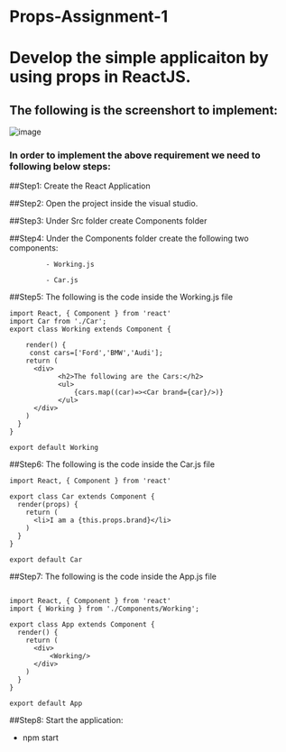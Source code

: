 # Props-Assignment-1

# Develop the simple applicaiton by using props in ReactJS.
## The following is the screenshort to implement:

![image](https://user-images.githubusercontent.com/128453440/226533080-1940d801-2ee8-408c-ab45-3444814a829f.png)


### In order to implement the above requirement we need to following below steps:
##Step1: Create the React Application

##Step2: Open the project inside the visual studio.

##Step3: Under Src folder create Components folder

##Step4: Under the Components folder create the following two components:

             - Working.js

             - Car.js
##Step5: The following is the code inside the Working.js file

```
import React, { Component } from 'react'
import Car from './Car';
export class Working extends Component {
    
    render() {
     const cars=['Ford','BMW','Audi'];
    return (
      <div>
            <h2>The following are the Cars:</h2>
            <ul>
                {cars.map((car)=><Car brand={car}/>)}
            </ul>
      </div>
    )
  }
}

export default Working

```

##Step6: The following is the code inside the Car.js file


```
import React, { Component } from 'react'

export class Car extends Component {
  render(props) {
    return (
      <li>I am a {this.props.brand}</li>
    )
  }
}

export default Car
```

##Step7: The following is the code inside the App.js file

```

import React, { Component } from 'react'
import { Working } from './Components/Working';

export class App extends Component {
  render() {
    return (
      <div>
          <Working/>
      </div>
    )
  }
}

export default App
```

##Step8: Start the application:
 - npm start
 
